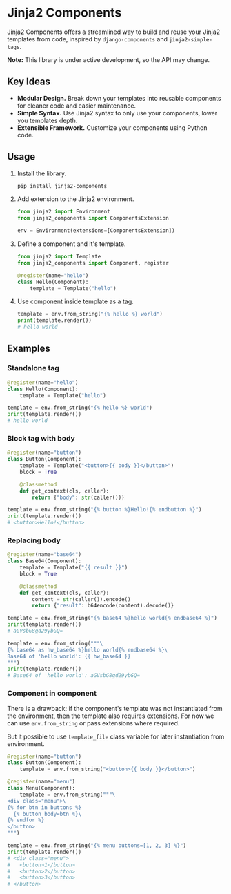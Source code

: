 # Jinja2 Components

Jinja2 Components offers a streamlined way to build and reuse your Jinja2 templates from code, inspired by `django-components` and `jinja2-simple-tags`.

**Note:** This library is under active development, so the API may change.

## Key Ideas

-   **Modular Design.** Break down your templates into reusable components for cleaner code and easier maintenance.
-   **Simple Syntax.** Use Jinja2 syntax to only use your components, lower you templates depth.
-   **Extensible Framework.** Customize your components using Python code.

## Usage

1. Install the library.

    ```sh
    pip install jinja2-components
    ```

2. Add extension to the Jinja2 environment.

    ```python
    from jinja2 import Environment
    from jinja2_components import ComponentsExtension

    env = Environment(extensions=[ComponentsExtension])
    ```

3. Define a component and it's template.

    ```python
    from jinja2 import Template
    from jinja2_components import Component, register

    @register(name="hello")
    class Hello(Component):
        template = Template("hello")
    ```

4. Use component inside template as a tag.

    ```python
    template = env.from_string("{% hello %} world")
    print(template.render())
    # hello world
    ```

## Examples

### Standalone tag

```python
@register(name="hello")
class Hello(Component):
    template = Template("hello")

template = env.from_string("{% hello %} world")
print(template.render())
# hello world
```

### Block tag with body

```python
@register(name="button")
class Button(Component):
    template = Template("<button>{{ body }}</button>")
    block = True

    @classmethod
    def get_context(cls, caller):
        return {"body": str(caller())}

template = env.from_string("{% button %}Hello!{% endbutton %}")
print(template.render())
# <button>Hello!</button>
```

### Replacing body

```python
@register(name="base64")
class Base64(Component):
    template = Template("{{ result }}")
    block = True

    @classmethod
    def get_context(cls, caller):
        content = str(caller()).encode()
        return {"result": b64encode(content).decode()}

template = env.from_string("{% base64 %}hello world{% endbase64 %}")
print(template.render())
# aGVsbG8gd29ybGQ=

template = env.from_string("""\
{% base64 as hw_base64 %}hello world{% endbase64 %}\
Base64 of 'hello world': {{ hw_base64 }}
""")
print(template.render())
# Base64 of 'hello world': aGVsbG8gd29ybGQ=
```

### Component in component

There is a drawback: if the component's template was not instantiated from the environment, then the template also requires extensions. For now we can use `env.from_string` or pass extensions where required.

But it possible to use `template_file` class variable for later instantiation from environment.

```python
@register(name="button")
class Button(Component):
    template = env.from_string("<button>{{ body }}</button>")

@register(name="menu")
class Menu(Component):
    template = env.from_string("""\
<div class="menu">\
{% for btn in buttons %}
  {% button body=btn %}\
{% endfor %}
</button>
""")

template = env.from_string("{% menu buttons=[1, 2, 3] %}")
print(template.render())
# <div class="menu">
#   <button>1</button>
#   <button>2</button>
#   <button>3</button>
# </button>
```

